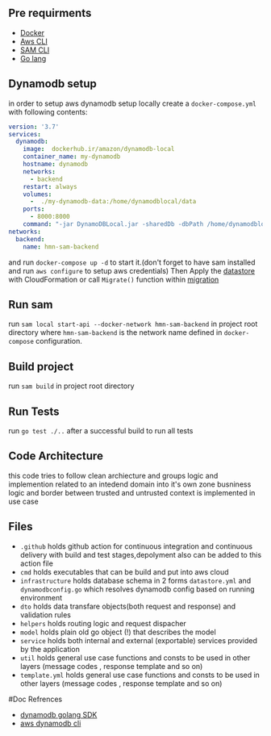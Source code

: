 ## Pre requirments
* [Docker](https://www.docker.com/products/docker-desktop)
* [Aws CLI](https://aws.amazon.com/cli)
* [SAM CLI](https://docs.aws.amazon.com/serverless-application-model/latest/developerguide/serverless-sam-cli-install-windows.html)
* [Go lang](https://go.dev/dl/)
## Dynamodb setup
in order to setup aws dynamodb setup locally create a `docker-compose.yml` with following contents:
```yml
version: '3.7'
services:
  dynamodb:
    image:  dockerhub.ir/amazon/dynamodb-local
    container_name: my-dynamodb
    hostname: dynamodb
    networks:
      - backend
    restart: always
    volumes:
      -  ./my-dynamodb-data:/home/dynamodblocal/data
    ports:
      - 8000:8000
    command: "-jar DynamoDBLocal.jar -sharedDb -dbPath /home/dynamodblocal/data/"
networks:
  backend:
    name: hmn-sam-backend
```
and run `docker-compose up -d` to start it.(don't forget to have sam installed and run `aws configure` to setup aws credentials)
Then Apply the [datastore](infrastructure/datastore.yml) with CloudFormation or call `Migrate()` function within [migration](infrastructure/migration.go)
## Run sam
run `sam local start-api --docker-network hmn-sam-backend` in project root directory where `hmn-sam-backend` is the network name defined in `docker-compose` configuration.
## Build project
run `sam build` in project root directory
## Run Tests
run `go test ./..` after a successful build to run all tests

## Code Architecture
this code tries to follow clean archiecture and groups logic and implemention related to an intedend domain into it's own zone
busniness logic and border between trusted and untrusted context is implemented in use case
## Files
* `.github` holds github action for continuous integration and continuous delivery with build and test stages,depolyment also can be added to this action file
* `cmd` holds executables that can be build and put into aws cloud
* `infrastructure` holds database schema in 2 forms `datastore.yml` and `dynamodbconfig.go` which resolves dynamodb config based on running environment
* `dto` holds data transfare objects(both request and response) and validation rules
* `helpers` holds routing logic and request dispacher
* `model` holds plain old go object (!) that describes the model
* `service` holds both internal and external (exportable) services provided by the application
* `util` holds general use case functions and consts to be used in other layers (message codes , response template and so on)
* `template.yml` holds general use case functions and consts to be used in other layers (message codes , response template and so on)

#Doc Refrences
* [dynamodb golang SDK](https://docs.aws.amazon.com/sdk-for-go/v1/developer-guide/using-dynamodb-with-go-sdk.html)
* [aws dynamodb cli](https://docs.aws.amazon.com/amazondynamodb/latest/developerguide/DynamoDBLocal.DownloadingAndRunning.html)